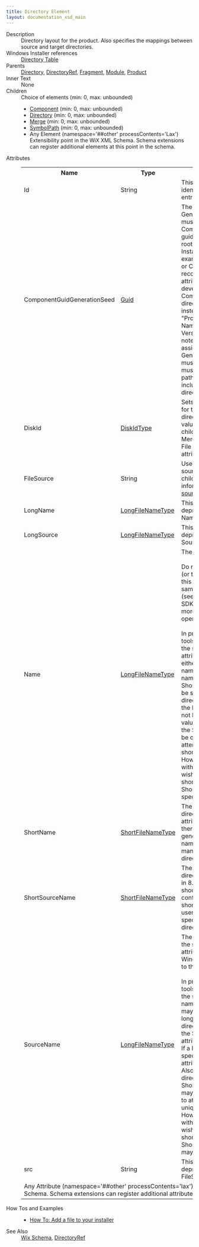 ```yaml
---
title: Directory Element
layout: documentation_xsd_main
---
```

<dl>
  <dt>Description</dt>
  <dd>Directory layout for the product.  Also specifies the mappings between source and target directories.</dd>
  <dt>Windows Installer references</dt>
  <dd>
    <a href="http://msdn.microsoft.com/library/aa368295.aspx" target="_blank">Directory Table</a>
  </dd>
  <dt>Parents</dt>
  <dd>
    <a href="../wix/directory">Directory</a>, <a href="../wix/directoryref">DirectoryRef</a>, <a href="../wix/fragment">Fragment</a>, <a href="../wix/module">Module</a>, <a href="../wix/product">Product</a></dd>
  <dt>Inner Text</dt>
  <dd>None</dd>
  <dt>Children</dt>
  <dd>Choice of elements (min: 0, max: unbounded)<ul><li><a href="../wix/component">Component</a> (min: 0, max: unbounded)</li><li><a href="../wix/directory">Directory</a> (min: 0, max: unbounded)</li><li><a href="../wix/merge">Merge</a> (min: 0, max: unbounded)</li><li><a href="../wix/symbolpath">SymbolPath</a> (min: 0, max: unbounded)</li><li><span class="extension">Any Element (namespace='##other' processContents='Lax')                          Extensibility point in the WiX XML Schema.  Schema extensions can register additional                         elements at this point in the schema.                     </span></li></ul></dd>
  <dt>Attributes</dt>
  <dd>
    <table cellspacing="0" cellpadding="0" class="schema">
      <tr>
        <th width="15%">Name</th>
        <th width="15%">Type</th>
        <th width="65%">Description</th>
        <th width="15%">Required</th>
      </tr>
      <tr>
        <td>Id</td>
        <td>String</td>
        <td>This value is the unique identifier of the directory entry.</td>
        <td>Yes</td>
      </tr>
      <tr>
        <td>ComponentGuidGenerationSeed</td>
        <td><a href="../wix/simple_type_guid">Guid</a></td>
        <td>                         The Component Guid Generation Seed is a guid that must be used when a Component with the generate guid directive ("*")                         is not rooted in a standard Windows Installer directory (for example, ProgramFilesFolder or CommonFilesFolder).                         It is recommended that this attribute be avoided and that developers install their Components under standard                         directories with unique names instead (for example, "ProgramFilesFolder\Company Name Product Name Version"). It is                         important to note that once a directory is assigned a Component Guid Generation Seed the value must not change until                         (and must be changed when) the path to that directory, including itself and all parent directories, changes.                     </td>
        <td>&nbsp;</td>
      </tr>
      <tr>
        <td>DiskId</td>
        <td><a href="../wix/simple_type_diskidtype">DiskIdType</a></td>
        <td>                         Sets the default disk identifier for the files contained in this directory.                         This attribute's value may be overridden by a child Component, Directory,                         Merge or File element. See the File or Merge elements' DiskId attribute for                         more information.                     </td>
        <td>&nbsp;</td>
      </tr>
      <tr>
        <td>FileSource</td>
        <td>String</td>
        <td>Used to set the file system source for this directory's child elements. For more information, see <a href="../../howtos/general/specifying_source_files">Specifying source files</a>.</td>
        <td>&nbsp;</td>
      </tr>
      <tr>
        <td>LongName</td>
        <td><a href="../wix/simple_type_longfilenametype">LongFileNameType</a></td>
        <td>This attribute has been deprecated; please use the Name attribute instead.</td>
        <td>&nbsp;</td>
      </tr>
      <tr>
        <td>LongSource</td>
        <td><a href="../wix/simple_type_longfilenametype">LongFileNameType</a></td>
        <td>This attribute has been deprecated; please use the SourceName attribute instead.</td>
        <td>&nbsp;</td>
      </tr>
      <tr>
        <td>Name</td>
        <td><a href="../wix/simple_type_longfilenametype">LongFileNameType</a></td>
        <td>                         The name of the directory.<br/><br/>                        Do not specify this attribute (or the LongName attribute) if this directory represents                         the same directory as the parent (see the Windows Installer SDK's                         <a href="http://msdn.microsoft.com/library/Aa368295.aspx" target="_blank">Directory table</a>                         topic for more information about the "." operator).<br/><br/>                        In prior versions of the WiX toolset, this attribute specified the short directory name.                         This attribute's value may now be either a short or long directory name.                         If a short directory name is specified, the ShortName attribute may not be specified.                         If a long directory name is specified, the LongName attribute may not be specified.                         Also, if this value is a long directory name, the ShortName attribute may be omitted to                         allow WiX to attempt to generate a unique short directory name.                         However, if this name collides with another directory or you wish to manually specify                         the short directory name, then the ShortName attribute may be specified.                     </td>
        <td>&nbsp;</td>
      </tr>
      <tr>
        <td>ShortName</td>
        <td><a href="../wix/simple_type_shortfilenametype">ShortFileNameType</a></td>
        <td>                         The short name of the directory in 8.3 format.                         This attribute should only be set if there is a conflict between generated short directory names                         or the user wants to manually specify the short directory name.                     </td>
        <td>&nbsp;</td>
      </tr>
      <tr>
        <td>ShortSourceName</td>
        <td><a href="../wix/simple_type_shortfilenametype">ShortFileNameType</a></td>
        <td>                         The short name of the directory on the source media in 8.3 format.                         This attribute should only be set if there is a conflict between generated short directory names                         or the user wants to manually specify the short source directory name.                     </td>
        <td>&nbsp;</td>
      </tr>
      <tr>
        <td>SourceName</td>
        <td><a href="../wix/simple_type_longfilenametype">LongFileNameType</a></td>
        <td>                         The name of the directory on the source media.                         If this attribute is not specified, Windows Installer will default to the Name attribute.<br/><br/>                        In prior versions of the WiX toolset, this attribute specified the short source directory name.                         This attribute's value may now be either a short or long directory name.                         If a short directory name is specified, the ShortSourceName attribute may not be specified.                         If a long directory name is specified, the LongSource attribute may not be specified.                         Also, if this value is a long directory name, the ShortSourceName attribute may be omitted to                         allow WiX to attempt to generate a unique short directory name.                         However, if this name collides with another directory or you wish to manually specify                         the short directory name, then the ShortSourceName attribute may be specified.                     </td>
        <td>&nbsp;</td>
      </tr>
      <tr>
        <td>src</td>
        <td>String</td>
        <td>This attribute has been deprecated; please use the FileSource attribute instead.</td>
        <td>&nbsp;</td>
      </tr>
      <tr>
        <td colspan="4">
          <span class="extension">Any Attribute (namespace='##other' processContents='lax')              Extensibility point in the WiX XML Schema.  Schema extensions can register additional             attributes at this point in the schema.           </span>
        </td>
      </tr>
    </table>
  </dd>
  <dt>How Tos and Examples</dt>
  <dd>
    <ul>
      <li>
        <a href="../../howtos/files_and_registry/add_a_file">How To: Add a file to your installer</a>
      </li>
    </ul>
  </dd>
  <dt>See Also</dt>
  <dd>
    <a href="../wix">Wix Schema</a>, <a href="../wix/directoryref">DirectoryRef</a></dd>
</dl>
